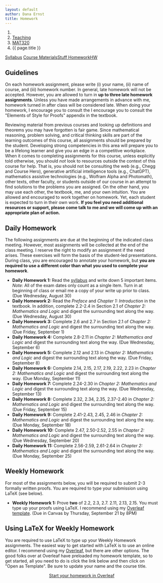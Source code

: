 ```yaml
---
layout: default
author: Dana Ernst
title: Homework
---
```


<ol class="breadcrumb">
  <li><a href="/"><i class="fa fa-home"></i></a></li>
  <li><a href="/teaching/">Teaching</a></li>
  <li><a href="/teaching/mat320f23">MAT320</a></li>
  <li class="active">{{ page.title }}</li>
</ol>

<div class="row">
<div class="col-xs-12">
<div class="btn-group btn-group-justified">
<a class="btn btn-default btn-success" href="{{site.baseurl}}/teaching/mat320f23/syllabus/">Syllabus</a>
<a class="btn btn-default btn-primary" href="{{site.baseurl}}/teaching/mat320f23/materials/">
<span class="hidden-xs">Course Materials</span><span class="visible-xs">Stuff</span>
</a>
<a class="btn btn-default btn-warning" href="{{site.baseurl}}/teaching/mat320f23/homework/">
<span class="hidden-xs">Homework</span><span class="visible-xs">HW</span>
</a>
</div>
</div>
</div>

## Guidelines ##
On each homework assignment, please write (i) your name, (ii) name of course, and (iii) homework number. In general, late homework will not be accepted. However, you are allowed to turn in **up to three late homework assignments**. Unless you have made arrangements in advance with me, homework turned in after class will be considered late. When doing your homework, I encourage you to consult the I encourage you to consult the "Elements of Style for Proofs" appendix in the textbook.

Reviewing material from previous courses and looking up definitions and theorems you may have forgotten is fair game. Since mathematical reasoning, problem solving, and critical thinking skills are part of the learning outcomes of this course, all assignments should be prepared by the student. Developing strong competencies in this area will prepare you to be a lifelong learner and give you an edge in a competitive workplace. When it comes to completing assignments for this course, unless explicitly told otherwise, you should *not* look to resources outside the context of this course for help.  That is, you should not be consulting the web (e.g., Chegg and Course Hero), generative artificial intelligence tools (e.g., ChatGPT), mathematics assistive technologies (e.g., Wolfram Alpha and Photomath), other texts, other faculty, or students outside of our course in an attempt to find solutions to the problems you are assigned.  On the other hand, you may use each other, the textbook, me, and your own intuition. You are allowed and encouraged to work together on homework. Yet, each student is expected to turn in their own work.  **If you feel you need additional resources or support, please come talk to me and we will come up with an appropriate plan of action.**

## Daily Homework ##
The following assignments are due at the beginning of the indicated class meeting. However, most assignments will be collected at the end of the class meeting.  I reserve the right to modify an assignment if the need arises.  These exercises will form the basis of the student-led presentations.  During class, you are encouraged to annotate your homework, but **you are required to use a different color than what you used to complete your homework**.

- **Daily Homework 1:** Read the [syllabus]({{site.baseurl}}/teaching/mat320f23/syllabus/) and write down 5 important items.  *Note:*  All of the exam dates only count as a single item.  Turn in at beginning of class or email me a copy of your write up prior to class. (Due Wednesday, August 30)
- **Daily Homework 2:** Read the *Preface* and *Chapter 1: Introduction* in the textbook. In addition, complete 2.2-2.4 in Section 2.1 of *Chapter 2: Mathematics and Logic* and digest the surrounding text along the way. (Due Wednesday, August 30)
- **Daily Homework 3:** Complete 2.6 and 2.7 in Section 2.1 of *Chapter 2: Mathematics and Logic* and digest the surrounding text along the way. (Due Friday, September 1)
- **Daily Homework 4:** Complete 2.8-2.11 in *Chapter 2: Mathematics and Logic* and digest the surrounding text along the way. (Due Wednesday, September 6)
- **Daily Homework 5:** Complete 2.12 and 2.13 in *Chapter 2: Mathematics and Logic* and digest the surrounding text along the way. (Due Friday, September 8)
- **Daily Homework 6:** Complete 2.14, 2.15, 2.17, 2.19, 2.22, 2.23 in *Chapter 2: Mathematics and Logic* and digest the surrounding text along the way. (Due Monday, September 11)
- **Daily Homework 7:** Complete 2.24-2.30 in *Chapter 2: Mathematics and Logic* and digest the surrounding text along the way. (Due Wednesday, September 13)
- **Daily Homework 8:** Complete 2.32, 2.34, 2.35, 2.37-2.40 in *Chapter 2: Mathematics and Logic* and digest the surrounding text along the way. (Due Friday, September 15)
- **Daily Homework 9:** Complete 2.41-2.43, 2.45, 2.46 in *Chapter 2: Mathematics and Logic* and digest the surrounding text along the way. (Due Monday, September 18)
- **Daily Homework 10:** Complete 2.47, 2.50-2.52, 2.55 in *Chapter 2: Mathematics and Logic* and digest the surrounding text along the way. (Due Wednesday, September 20)
- **Daily Homework 11:** Complete 2.56-2.59, 2.61-2.64 in *Chapter 2: Mathematics and Logic* and digest the surrounding text along the way. (Due Monday, September 25)

<!-- - **Daily Homework 11:** Complete 2.50-2.52, 2.55, 2.56 in [Chapter 2: Mathematics and Logic]({{site.baseurl}}/teaching/mat320f21/MathAndLogic.pdf) and digest the surrounding text along the way. (Due Wednesday, September 15)
- **Daily Homework 12:** Complete 2.57-2.59, 2.61-2.64 in [Chapter 2: Mathematics and Logic]({{site.baseurl}}/teaching/mat320f21/MathAndLogic.pdf) and digest the surrounding text along the way. (Due Friday, September 17)
- **Daily Homework 13:** Complete 2.66-2.72 in [Chapter 2: Mathematics and Logic]({{site.baseurl}}/teaching/mat320f21/MathAndLogic.pdf) and digest the surrounding text along the way. (Due Monday, September 20)
- **Daily Homework 14:** Complete 2.73, 2.75-2.80 in [Chapter 2: Mathematics and Logic]({{site.baseurl}}/teaching/mat320f21/MathAndLogic.pdf) and digest the surrounding text along the way. (Due Wednesday, September 22)
- **Daily Homework 15:** Complete 2.86-2.88 in [Chapter 2: Mathematics and Logic]({{site.baseurl}}/teaching/mat320f21/MathAndLogic.pdf) and digest the surrounding text along the way. (Due Friday, September 24)
- **Daily Homework 16:** Complete 2.89 and 2.91 in [Chapter 2: Mathematics and Logic]({{site.baseurl}}/teaching/mat320f21/MathAndLogic.pdf) and 3.2, 3.3 in [Chapter 3: Set Theory]({{site.baseurl}}/teaching/mat320f21/SetTheory.pdf) and digest the surrounding text along the way. (Due Monday, September 27)
- **Daily Homework 17:** Complete 3.5, 3.7-3.10 in [Chapter 3: Set Theory]({{site.baseurl}}/teaching/mat320f21/SetTheory.pdf) and digest the surrounding text along the way. (Due Wednesday, September 29)
- **Daily Homework 18:** Complete 3.12, 3.16-3.21 (do either (a) or (b) for 3.21) in [Chapter 3: Set Theory]({{site.baseurl}}/teaching/mat320f21/SetTheory.pdf) and digest the surrounding text along the way. (Due Friday, October 1)
- **Daily Homework 19:** Complete 3.48-3.51 in [Chapter 3: Set Theory]({{site.baseurl}}/teaching/mat320f21/SetTheory.pdf) and digest the surrounding text along the way. (Due Wednesday, October 13)
- **Daily Homework 20:** Complete 3.52-3.59 in [Chapter 3: Set Theory]({{site.baseurl}}/teaching/mat320f21/SetTheory.pdf) and digest the surrounding text along the way. (Due Friday, October 15)
- **Daily Homework 21:** Complete 3.60-3.62 in [Chapter 3: Set Theory]({{site.baseurl}}/teaching/mat320f21/SetTheory.pdf) and digest the surrounding text along the way. (Due Monday, October 18)
- **Daily Homework 22:** Complete 4.2, 4.4, 4.5 in [Chapter 4: Induction]({{site.baseurl}}/teaching/mat320f21/Induction.pdf) and digest the surrounding text along the way. (Due Wednesday, October 20)
- **Daily Homework 23:** Complete 4.7, 4.8, 4.9, 4.11 in [Chapter 4: Induction]({{site.baseurl}}/teaching/mat320f21/Induction.pdf) and digest the surrounding text along the way. (Due Friday, October 22)
- **Daily Homework 24:** Complete any three theorems from 4.13-4.23 in [Chapter 4: Induction]({{site.baseurl}}/teaching/mat320f21/Induction.pdf) and digest the surrounding text along the way. (Due Monday, October 25)
- **Daily Homework 25:** Complete 4.24 in [Chapter 4: Induction]({{site.baseurl}}/teaching/mat320f21/Induction.pdf) and digest the surrounding text along the way. (Due Wednesday, October 27)
- **Daily Homework 26:** Complete 4.25 and one of 4.27-4.31 in [Chapter 4: Induction]({{site.baseurl}}/teaching/mat320f21/Induction.pdf) and digest the surrounding text along the way. (Due Friday, October 29)
- **Daily Homework 27:** Complete one of 4.32-4.33 and both of 4.34 and 4.36 in [Chapter 4: Induction]({{site.baseurl}}/teaching/mat320f21/Induction.pdf) and digest the surrounding text along the way. (Due Monday, November 1)
- **Daily Homework 28:** Complete 4.37-4.39 in [Chapter 4: Induction]({{site.baseurl}}/teaching/mat320f21/Induction.pdf) and digest the surrounding text along the way. (Due Wednesday, November 3)
- **Daily Homework 29:** Complete 7.10, 7.12, 7.13, 7.15, 7.16 in [Chapter 7: Relations and Partitions]({{site.baseurl}}/teaching/mat320f21/Relations.pdf) and digest the surrounding text along the way. (Due Friday, November 5)
- **Daily Homework 30:** Complete 7.19-7.24, 7.27, 7.28 in [Chapter 7: Relations and Partitions]({{site.baseurl}}/teaching/mat320f21/Relations.pdf) and digest the surrounding text along the way. (Due Monday, November 8)
- **Daily Homework 31:** Complete 7.29, 7.30, 7.34, 7.36-7.39 in [Chapter 7: Relations and Partitions]({{site.baseurl}}/teaching/mat320f21/Relations.pdf) and digest the surrounding text along the way. (Due Wednesday, November 10)
- **Daily Homework 32:** Complete 7.40-7.43, 7.47, 7.48 in [Chapter 7: Relations and Partitions]({{site.baseurl}}/teaching/mat320f21/Relations.pdf) and digest the surrounding text along the way. (Due Friday, November 12)
- **Daily Homework 33:** Complete 8.60, 8.64, one of 8.65 or 8.66, and both 8.67 and 8.68 in [Chapter 8: Functions]({{site.baseurl}}/teaching/mat320f21/Functions.pdf) and digest the surrounding text along the way. (Due Wednesday, December 1)
- **Daily Homework 34:** Complete 8.69, 8.71-8.75 in [Chapter 8: Functions]({{site.baseurl}}/teaching/mat320f21/Functions.pdf) and digest the surrounding text along the way. (Due Friday, December 3) -->

## Weekly Homework ##
For most of the assignments below, you will be required to submit 2-3 formally written proofs. You are required to type your submission using LaTeX (see below). 

<!-- You can either submit a hardcopy of your assignment or email me the PDF of your completed work. If you email me the PDF, please name your file as <code>WeeklyX-LastName.pdf</code>, where <code>X</code> is the number of the assignment and <code>LastName</code> is your last name.  Notice there are no spaces in the filename. -->

<!-- Submit your the PDF to the corresponding assignment on BbLearn. -->

- **Weekly Homework 1:** Prove **two** of 2.2, 2.3, 2.7. 2.11, 2.13, 2.15. You must type up your proofs using LaTeX.  I recommend using my [Overleaf template](https://www.overleaf.com/latex/templates/weekly-homework-x/cbpdxbqknrvq). (Due in Canvas by Thursday, September 21 by 8PM)

<!-- - **Weekly Homework 1:** Watch "Grit: the power of passion and perseverance" and any other 4 videos listed under <em>Videos on Growth Mindset and Productive Failure</em> on the <a href="{{site.baseurl}}/teaching/mat320f23/materials/">Course Materials</a> page and then write a reflection that is at least 15 sentences long. You should list the videos you watched. Rather than reflecting on each video separately, try to reflect on growth mindset, productive failure, and grit, in general. <b>You are required to type your reflection using LaTeX</b>. For this assignment, I suggest you use the template on [Overleaf](https://www.overleaf.com/) found [here](https://www.overleaf.com/latex/templates/weekly-homework-1-for-reflection-on-growth-mindset-and-productive-failure-foundations-of-mathematics/pxwcxqqrqmdv) (after clicking link, click on "Open as Template") instead of using the "Start your homework in Overleaf" link below.  (Due ??? by 8PM) -->

<!-- - **Weekly Homework 2:** Prove **one** of 2.7, 2.11, 2.13. You must type up your proofs using LaTeX.  I suggest you use my Overleaf template, which you can access by clicking the "Start your homework in Overleaf" link below. (Due Friday, September 10 by 8PM)
- **Weekly Homework 3:** Prove **one** of the ones you did not do for Weekly Homework 2 and then prove **one** of 2.14 or 2.15. You must type up your proofs using LaTeX.  You can access an Overleaf template by clicking the "Start your homework in Overleaf" link below. (Due Friday, September 17 by 8PM)
- **Weekly Homework 4:** Prove Theorem 2.57 and **one** of Theorems 2.51, 2.52, 2.56. You must type up your proofs using LaTeX.  You can access an Overleaf template by clicking the "Start your homework in Overleaf" link below. (Due Friday, September 24 by 8PM)
- **Weekly Homework 5:** Prove both of Problem 2.86(i) and Theorem 2.88. You must type up your proofs using LaTeX.  You can access an Overleaf template by clicking the "Start your homework in Overleaf" link below. (Due Friday, October 1 by 8PM)
- **Weekly Homework 6:** Prove **two** of Theorem 3.56, Problem 3.61(a), Problem 3.61(c), Problem 3.61(e), or Problem 3.62. You must type up your proofs using LaTeX.  You can access an Overleaf template by clicking the "Start your homework in Overleaf" link below. (Due Friday, October 22 by 8PM)
- **Weekly Homework 7:** Prove **two** of Theorems 4.2-4.8, Problem 4.8. You must type up your proofs using LaTeX.  You can access an Overleaf template by clicking the "Start your homework in Overleaf" link below. (Due Friday, October 29 by 8PM)
- **Weekly Homework 8:** Prove **one** of Theorems 4.11-4.23 and **one** of Theorems 4.27-4.31. You must type up your proofs using LaTeX.  You can access an Overleaf template by clicking the "Start your homework in Overleaf" link below. (Due Friday, November 5 by 8PM)
- **Weekly Homework 9:** Prove **one** of Problems 4.32-4.34. You must type up your proofs using LaTeX.  You can access an Overleaf template by clicking the "Start your homework in Overleaf" link below. (Due Friday, November 12 by 8PM) -->

## Using LaTeX for Weekly Homework ##
You are required to use LaTeX to type up your Weekly Homework assignments. The easiest way to get started with LaTeX is to use an online editor.  I recommend using my [Overleaf](https://overleaf.com), but there are other options.  The good folks over at Overleaf have preloaded my homework template, so to get started, all you need to do is click the link below and then click on "Open as Template". Be sure to update your name and the course title.

<center>
<a href="https://www.overleaf.com/latex/templates/weekly-homework-x/cbpdxbqknrvq" class="btn btn-primary btn-lg" role="button">Start your homework in Overleaf</a>
</center>

<br>
